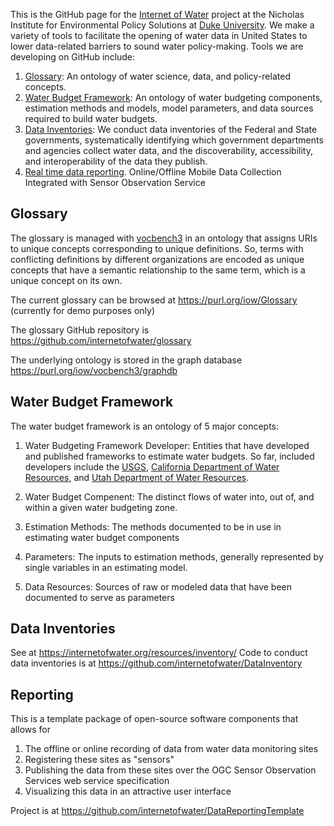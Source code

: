 
This is the GitHub page for the [Internet of Water](https://internetofwater.org) project at the Nicholas Institute for Environmental Policy Solutions at [Duke University](https://www.duke.edu). We make a variety of tools to facilitate the opening of water data in United States to lower data-related barriers to sound water policy-making. Tools we are developing on GitHub include:

1. [Glossary](#Glossary): An ontology of water science, data, and policy-related concepts.
2. [Water Budget Framework](#Water-Budget-Framework): An ontology of water budgeting components, estimation methods and models, model parameters, and data sources required to build water budgets.
3. [Data Inventories](#Data-Inventory): We conduct data inventories of the Federal and State governments, systematically identifying which government departments and agencies collect water data, and the discoverability, accessibility, and interoperability of the data they publish.
4. [Real time data reporting](#Reporting). Online/Offline Mobile Data Collection Integrated with Sensor Observation Service

## Glossary

The glossary is managed with [vocbench3](https://purl.org/iow/vocbench3) in an ontology that assigns URIs to unique concepts corresponding to unique definitions. So, terms with conflicting definitions by different organizations are encoded as unique concepts that have a semantic relationship to the same term, which is a unique concept on its own.

The current glossary can be browsed at <https://purl.org/iow/Glossary> (currently for demo purposes only)

The glossary GitHub repository is <https://github.com/internetofwater/glossary>

The underlying ontology is stored in the graph database <https://purl.org/iow/vocbench3/graphdb>


## Water Budget Framework

The water budget framework is an ontology of 5 major concepts:

1. Water Budgeting Framework Developer: Entities that have developed and published frameworks to estimate water budgets. So far, included developers include the [USGS](www.usgs.gov), [California Department of Water Resources](https://water.ca.gov/), and [Utah Department of Water Resources](https://water.utah.gov/).

2. Water Budget Compenent: The distinct flows of water into, out of, and within a given water budgeting zone.

3. Estimation Methods: The methods documented to be in use in estimating water budget components

4. Parameters: The inputs to estimation methods, generally represented by single variables in an estimating model.

5. Data Resources: Sources of raw or modeled data that have been documented to serve as parameters

## Data Inventories

See at <https://internetofwater.org/resources/inventory/>
Code to conduct data inventories is at <https://github.com/internetofwater/DataInventory>


## Reporting

This is a template package of open-source software components that allows for 

1. The offline or online recording of data from water data monitoring sites
2. Registering these sites as "sensors"
3. Publishing the data from these sites over the OGC Sensor Observation Services web service specification
4. Visualizing this data in an attractive user interface

Project is at <https://github.com/internetofwater/DataReportingTemplate>

